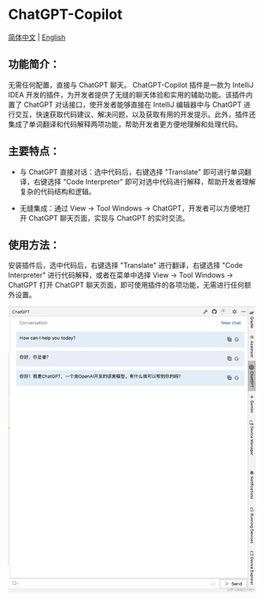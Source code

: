 # ChatGPT-Copilot

[简体中文](https://github.com/Crazy-MT/ChatGPTPlugin/blob/master/README_CN.md) |
[English](https://github.com/Crazy-MT/ChatGPTPlugin/blob/master/README.md)
<br/>

## 功能简介：
无需任何配置，直接与 ChatGPT 聊天。
ChatGPT-Copilot 插件是一款为 IntelliJ IDEA 开发的插件，为开发者提供了无缝的聊天体验和实用的辅助功能。该插件内置了 ChatGPT 对话接口，使开发者能够直接在 IntelliJ 编辑器中与 ChatGPT 进行交互，快速获取代码建议、解决问题，以及获取有用的开发提示。此外，插件还集成了单词翻译和代码解释两项功能，帮助开发者更方便地理解和处理代码。

## 主要特点：

- 与 ChatGPT 直接对话：选中代码后，右键选择 "Translate" 即可进行单词翻译，右键选择 "Code Interpreter" 即可对选中代码进行解释，帮助开发者理解复杂的代码结构和逻辑。

- 无缝集成：通过 View -> Tool Windows -> ChatGPT，开发者可以方便地打开 ChatGPT 聊天页面，实现与 ChatGPT 的实时交流。

## 使用方法：
安装插件后，选中代码后，右键选择 "Translate" 进行翻译，右键选择 "Code Interpreter" 进行代码解释，或者在菜单中选择 View -> Tool Windows -> ChatGPT 打开 ChatGPT 聊天页面，即可使用插件的各项功能，无需进行任何额外设置。

![1.png](image/img.png)